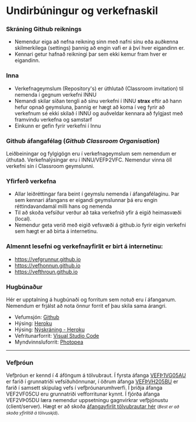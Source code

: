 # Undirbúningur og verkefnaskil

### Skráning Github reiknings

* Nemendur eiga að nefna reikning sinn með nafni sínu eða auðkenna skilmerkilega (settings) þannig að engin vafi er á því hver eigandinn er.
* Kennari getur hafnað reikningi þar sem ekki kemur fram hver er eigandinn.

### Inna 

* Verkefnageymslum (Repository's) er úthlutað (Classroom invitation) til nemenda í gegnum verkefni INNU
* Nemandi skilar síðan tengli að sínu verkefni í INNU **strax** eftir að hann hefur opnað geymsluna, þannig er hægt að koma í veg fyrir að verkefnum sé ekki skilað í INNU og auðveldar kennara að fylgjast með framvindu verkefna og samstarf
* Einkunn er gefin fyrir verkefni í Innu

### Github áfangafélag (_Github Classroom Organisation_)

Leiðbeiningar og fylgigögn eru í verkefnageymslum sem nemendum er úthutað. Verkefnalýsingar eru í INNU/VEFÞ2VFC. Nemendur vinna öll verkefni sín í Classroom geymslunni.

### Yfirferð verkefna

* Allar leiðréttingar fara beint í geymslu nemenda í áfangafélaginu. Þar sem kennari áfangans er eigandi geymslunnar þá eru engin réttindavandamál milli hans og nemenda 
* Til að skoða vefsíður verður að taka verkefnið yfir á eigið heimasvæði (local).
* Nemendur geta verið með eigið vefsvæði á github.io fyrir eigin verkefni sem hægt er að birta á internetinu.

### Almennt lesefni og verkefnayfirlit er birt á internetinu: 

* https://vefgrunnur.github.io
* https://vefhonnun.github.io 
* https://vefthroun.github.io

### Hugbúnaður

Hér er upptalning á hugbúnaði og forritum sem notuð eru í áfanganum. Nemendum er frjálst að nota önnur forrit ef þau skila sama árangri.

* Vefumsjón: [Github](https://github.com)
* Hýsing: [Heroku](https://https://heroku.com/)
* Hýsing: [Nýskráning - Heroku](https://https://signup.heroku.com/)
* Vefritunarforrit: [Visual Studio Code](https://code.visualstudio.com/)
* Myndvinnsluforrit: [Photopea](https://www.photopea.com/)

<hr>

### Vefþróun

Vefþróun er kennd í 4 áföngum á tölvubraut. Í fyrsta áfanga [VEFÞ1VG05AU](https://vefgrunnur.github.io/) er farið í grunnatriði vefsíðuhönnunar, í öðrum áfanga [VEFÞVH205BU](https://vefhonnun.github.io/) er farið í samsett skipulag vefs í vefþróunarumhverfi. Í þriðja áfanga VEF2VF05CU eru grunnatriði vefforritunar kynnt. Í fjórða áfanga VEF2VÞ05DU læra nemendur uppsetningu gagnvirkrar vefþjónustu (client/server).  Hægt er að skoða <a href="https://tskoli.github.io"> áfangayfirlit tölvubrautar hér</a> <small>(_Best er að skoða yfirlitið á tölvuskjá_)</small>.








